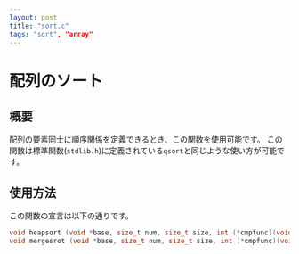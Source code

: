 ```yaml
---
layout: post
title: "sort.c"
tags: "sort", "array"
---
```


# 配列のソート

## 概要
配列の要素同士に順序関係を定義できるとき、この関数を使用可能です。
この関数は標準関数(`stdlib.h`)に定義されている`qsort`と同じような使い方が可能です。

## 使用方法
この関数の宣言は以下の通りです。
```c
void heapsort (void *base, size_t num, size_t size, int (*cmpfunc)(void *, void *), int type)
void mergesrot (void *base, size_t num, size_t size, int (*cmpfunc)(void *, void *), int type)
```
